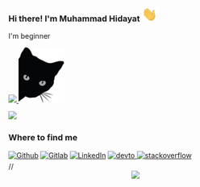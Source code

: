 <h3> Hi there! I'm Muhammad Hidayat <img src="https://github.com/hd4y2t/hd4y2t/blob/main/assets/gift/wave.gif" width="30px">
</h3>
I'm beginner
<p>  
  <a href="https://github.com/hd4y2t" >
<img src="https://github-readme-stats.vercel.app/api?username=hd4y2t&show_icons=true&bg_color=0d1117&icon_color=4b8dda&title_color=199afc&text_color=8a939d">
 <a href="https://github.com/hd4y2t" >
<img src="https://github.com/hd4y2t/hd4y2t/blob/main/assets/img/cat1.png" href="https://github.com/hd4y2t"  width="90" height="110">
  
![](https://komarev.com/ghpvc/?username=52199422&color=1897f8&label=PROFILE+VIEWS)
</p>

<p align=center><a>
  <h3>Where to find me</h3></a>
</p>

<p>
<div>
<a href="https://github.com/hd4y2t" target="_blank"><img alt="Github" src="https://img.shields.io/badge/GitHub-%2312100E.svg?&style=for-the-badge&logo=Github&logoColor=white" /></a> <a href="https://github.com/hd4y2t" target="_blank">
  <a href="https://gitlab.com/hd4y2t" target="_blank"><img alt="Gitlab" src="https://img.shields.io/badge/Gitlab-%2312100E.svg?&style=for-the-badge&logo=Gitlab&logoColor=white" /></a> <a href="https://gitlab.com/hd4y2t" target="_blank">
<a href="https://www.linkedin.com/in/muhammad-hidayat-41b0a51bb/" target="_blank"><img alt="LinkedIn" src="https://img.shields.io/badge/LinkedIn-1877F2?style=for-the-badge&logo=LinkedIn&logoColor=white" /></a> <a href="https://www.linkedin.com/in/muhammad-hidayat-41b0a51bb/" target="_blank">

 <a href="https://dev.to/hd4y2t" target="_blank">
<img src=https://img.shields.io/badge/dev.to-%2308090A.svg?&style=for-the-badge&logo=dev.to&logoColor=white alt=devto style="margin-bottom: 5px;" />
</a>
 <a href="https://stackoverflow.com/users/hd4y2t" target="_blank">
<img src=https://img.shields.io/badge/stackoverflow-%23F28032.svg?&style=for-the-badge&logo=stackoverflow&logoColor=white alt=stackoverflow style="margin-bottom: 5px;" />
</a>  

</div>
//<div align="center"><img src="https://spotify-github-profile.vercel.app/api/view?uid=cy4a1pt8vhmz0j0gjyrj0oigi&cover_image=true&theme=default" /></div>  

</p>

